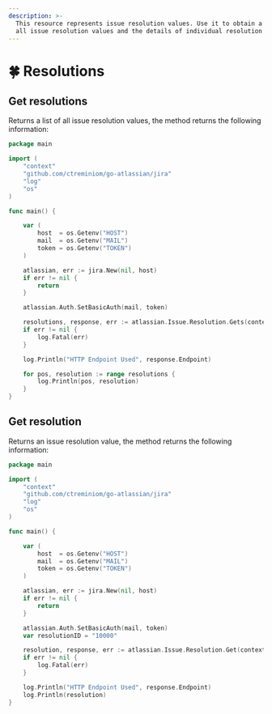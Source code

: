 ```yaml
---
description: >-
  This resource represents issue resolution values. Use it to obtain a list of
  all issue resolution values and the details of individual resolution values.
---
```


# 🍀 Resolutions

## Get resolutions

Returns a list of all issue resolution values, the method returns the following information:

```go
package main

import (
	"context"
	"github.com/ctreminiom/go-atlassian/jira"
	"log"
	"os"
)

func main() {

	var (
		host  = os.Getenv("HOST")
		mail  = os.Getenv("MAIL")
		token = os.Getenv("TOKEN")
	)

	atlassian, err := jira.New(nil, host)
	if err != nil {
		return
	}

	atlassian.Auth.SetBasicAuth(mail, token)

	resolutions, response, err := atlassian.Issue.Resolution.Gets(context.Background())
	if err != nil {
		log.Fatal(err)
	}

	log.Println("HTTP Endpoint Used", response.Endpoint)

	for pos, resolution := range resolutions {
		log.Println(pos, resolution)
	}
}
```

## Get resolution

Returns an issue resolution value, the method returns the following information:

```go
package main

import (
	"context"
	"github.com/ctreminiom/go-atlassian/jira"
	"log"
	"os"
)

func main() {

	var (
		host  = os.Getenv("HOST")
		mail  = os.Getenv("MAIL")
		token = os.Getenv("TOKEN")
	)

	atlassian, err := jira.New(nil, host)
	if err != nil {
		return
	}

	atlassian.Auth.SetBasicAuth(mail, token)
	var resolutionID = "10000"

	resolution, response, err := atlassian.Issue.Resolution.Get(context.Background(), resolutionID)
	if err != nil {
		log.Fatal(err)
	}

	log.Println("HTTP Endpoint Used", response.Endpoint)
	log.Println(resolution)
}
```

